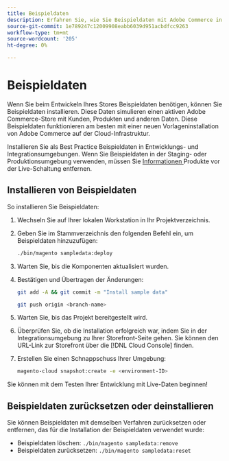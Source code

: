 ```yaml
---
title: Beispieldaten
description: Erfahren Sie, wie Sie Beispieldaten mit Adobe Commerce in der Cloud-Infrastruktur installieren.
source-git-commit: 1e789247c12009908eabb6039d951acbdfcc9263
workflow-type: tm+mt
source-wordcount: '205'
ht-degree: 0%

---
```


# Beispieldaten

Wenn Sie beim Entwickeln Ihres Stores Beispieldaten benötigen, können Sie Beispieldaten installieren. Diese Daten simulieren einen aktiven Adobe Commerce-Store mit Kunden, Produkten und anderen Daten. Diese Beispieldaten funktionieren am besten mit einer neuen Vorlageninstallation von Adobe Commerce auf der Cloud-Infrastruktur.

Installieren Sie als Best Practice Beispieldaten in Entwicklungs- und Integrationsumgebungen. Wenn Sie Beispieldaten in der Staging- oder Produktionsumgebung verwenden, müssen Sie [ Informationen ](#reset-or-uninstall-sample-data) Produkte vor der Live-Schaltung entfernen.

## Installieren von Beispieldaten

So installieren Sie Beispieldaten:

1. Wechseln Sie auf Ihrer lokalen Workstation in Ihr Projektverzeichnis.

1. Geben Sie im Stammverzeichnis den folgenden Befehl ein, um Beispieldaten hinzuzufügen:

   ```bash
   ./bin/magento sampledata:deploy
   ```

1. Warten Sie, bis die Komponenten aktualisiert wurden.

1. Bestätigen und Übertragen der Änderungen:

   ```bash
   git add -A && git commit -m "Install sample data"
   ```

   ```bash
   git push origin <branch-name>
   ```

1. Warten Sie, bis das Projekt bereitgestellt wird.

1. Überprüfen Sie, ob die Installation erfolgreich war, indem Sie in der Integrationsumgebung zu Ihrer Storefront-Seite gehen. Sie können den URL-Link zur Storefront über die [!DNL Cloud Console] finden.

1. Erstellen Sie einen Schnappschuss Ihrer Umgebung:

   ```bash
   magento-cloud snapshot:create -e <environment-ID>
   ```

Sie können mit dem Testen Ihrer Entwicklung mit Live-Daten beginnen!

## Beispieldaten zurücksetzen oder deinstallieren

Sie können Beispieldaten mit demselben Verfahren zurücksetzen oder entfernen, das für die Installation der Beispieldaten verwendet wurde:

- Beispieldaten löschen: `./bin/magento sampledata:remove`
- Beispieldaten zurücksetzen: `./bin/magento sampledata:reset`
